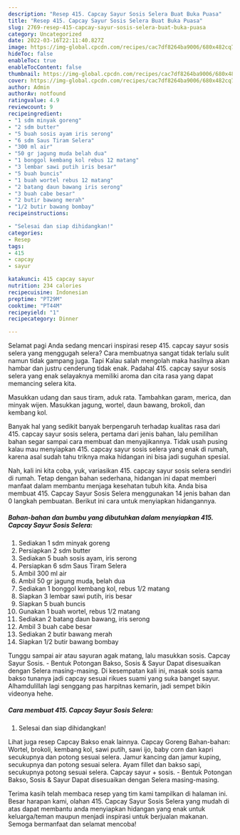 ```yaml
---
description: "Resep 415. Capcay Sayur Sosis Selera Buat Buka Puasa"
title: "Resep 415. Capcay Sayur Sosis Selera Buat Buka Puasa"
slug: 2769-resep-415-capcay-sayur-sosis-selera-buat-buka-puasa
category: Uncategorized
date: 2022-03-16T22:11:40.827Z
image: https://img-global.cpcdn.com/recipes/cac7df8264ba9006/680x482cq70/415-capcay-sayur-sosis-selera-foto-resep-utama.jpg
hideToc: false
enableToc: true
enableTocContent: false
thumbnail: https://img-global.cpcdn.com/recipes/cac7df8264ba9006/680x482cq70/415-capcay-sayur-sosis-selera-foto-resep-utama.jpg
cover: https://img-global.cpcdn.com/recipes/cac7df8264ba9006/680x482cq70/415-capcay-sayur-sosis-selera-foto-resep-utama.jpg
author: Admin
authorAv: notfound
ratingvalue: 4.9
reviewcount: 9
recipeingredient:
- "1 sdm minyak goreng"
- "2 sdm butter"
- "5 buah sosis ayam iris serong"
- "6 sdm Saus Tiram Selera"
- "300 ml air"
- "50 gr jagung muda belah dua"
- "1 bonggol kembang kol rebus 12 matang"
- "3 lembar sawi putih iris besar"
- "5 buah buncis"
- "1 buah wortel rebus 12 matang"
- "2 batang daun bawang iris serong"
- "3 buah cabe besar"
- "2 butir bawang merah"
- "1/2 butir bawang bombay"
recipeinstructions:

- "Selesai dan siap dihidangkan!"
categories:
- Resep
tags:
- 415
- capcay
- sayur

katakunci: 415 capcay sayur 
nutrition: 234 calories
recipecuisine: Indonesian
preptime: "PT29M"
cooktime: "PT44M"
recipeyield: "1"
recipecategory: Dinner

---
```



Selamat pagi Anda sedang mencari inspirasi resep 415. capcay sayur sosis selera yang menggugah selera? Cara membuatnya sangat tidak terlalu sulit namun tidak gampang juga. Tapi Kalau salah mengolah maka hasilnya akan hambar dan justru cenderung tidak enak. Padahal 415. capcay sayur sosis selera yang enak selayaknya memiliki aroma dan cita rasa yang dapat memancing selera kita.


Masukkan udang dan saus tiram, aduk rata. Tambahkan garam, merica, dan minyak wijen. Masukkan jagung, wortel, daun bawang, brokoli, dan kembang kol.

Banyak hal yang sedikit banyak berpengaruh terhadap kualitas rasa dari 415. capcay sayur sosis selera, pertama dari jenis bahan, lalu pemilihan bahan segar sampai cara membuat dan menyajikannya. Tidak usah pusing kalau mau menyiapkan 415. capcay sayur sosis selera yang enak di rumah, karena asal sudah tahu triknya maka hidangan ini bisa jadi suguhan spesial.


Nah, kali ini kita coba, yuk, variasikan 415. capcay sayur sosis selera sendiri di rumah. Tetap dengan bahan sederhana, hidangan ini dapat memberi manfaat dalam membantu menjaga kesehatan tubuh kita. Anda bisa membuat 415. Capcay Sayur Sosis Selera menggunakan 14 jenis bahan dan 0 langkah pembuatan. Berikut ini cara untuk menyiapkan hidangannya.

<!--inarticleads1-->

##### Bahan-bahan dan bumbu yang dibutuhkan dalam menyiapkan 415. Capcay Sayur Sosis Selera:

1. Sediakan 1 sdm minyak goreng
1. Persiapkan 2 sdm butter
1. Sediakan 5 buah sosis ayam, iris serong
1. Persiapkan 6 sdm Saus Tiram Selera
1. Ambil 300 ml air
1. Ambil 50 gr jagung muda, belah dua
1. Sediakan 1 bonggol kembang kol, rebus 1/2 matang
1. Siapkan 3 lembar sawi putih, iris besar
1. Siapkan 5 buah buncis
1. Gunakan 1 buah wortel, rebus 1/2 matang
1. Sediakan 2 batang daun bawang, iris serong
1. Ambil 3 buah cabe besar
1. Sediakan 2 butir bawang merah
1. Siapkan 1/2 butir bawang bombay


Tunggu sampai air atau sayuran agak matang, lalu masukkan sosis. Capcay Sayur Sosis. - Bentuk Potongan Bakso, Sosis &amp; Sayur Dapat disesuaikan dengan Selera masing-masing. Di kesempatan kali ini, masak sosis sama bakso tunanya jadi capcay sesuai rikues suami yang suka banget sayur. Alhamdulillah lagi senggang pas harpitnas kemarin, jadi sempet bikin videonya hehe. 

<!--inarticleads2-->

##### Cara membuat 415. Capcay Sayur Sosis Selera:


1. Selesai dan siap dihidangkan!

Lihat juga resep Capcay Bakso enak lainnya. Capcay Goreng Bahan-bahan: Wortel, brokoli, kembang kol, sawi putih, sawi ijo, baby corn dan kapri secukupnya dan potong sesuai selera. Jamur kancing dan jamur kuping, secukupnya dan potong sesuai selera. Ayam fillet dan bakso sapi, secukupnya potong sesuai selera. Capcay sayur + sosis. - Bentuk Potongan Bakso, Sosis &amp; Sayur Dapat disesuaikan dengan Selera masing-masing. 

Terima kasih telah membaca resep yang tim kami tampilkan di halaman ini. Besar harapan kami, olahan 415. Capcay Sayur Sosis Selera yang mudah di atas dapat membantu anda menyiapkan hidangan yang enak untuk keluarga/teman maupun menjadi inspirasi untuk berjualan makanan. Semoga bermanfaat dan selamat mencoba!

